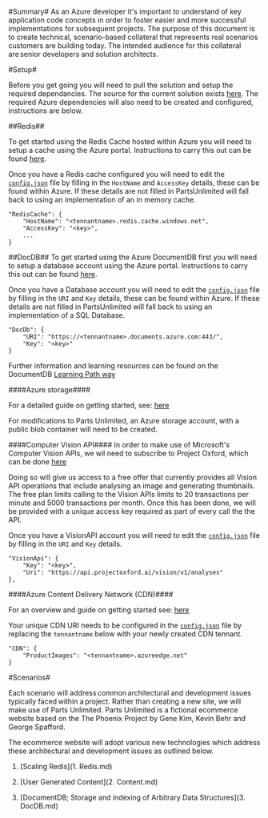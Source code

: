 #Summary#
As an Azure developer it's important to understand of key application code concepts in order to foster easier and more successful implementations for subsequent projects. The purpose of this document is to create technical, scenario-based collateral that represents real scenarios customers are building today. The intended audience for this collateral are senior developers and solution architects.
 
#Setup#

Before you get going you will need to pull the solution and setup the required dependancies.
The source for the current solution exists [here](https://github.com/Microsoft/PartsUnlimited/tree/accelerator).
The required Azure dependencies will also need to be created and configured, instructions are below.

##Redis##

To get started using the Redis Cache hosted within Azure you will need to setup a cache using the Azure portal.
Instructions to carry this out can be found [here](https://azure.microsoft.com/en-us/documentation/articles/cache-dotnet-how-to-use-azure-redis-cache/). 

Once you have a Redis cache configured you will need to edit the [`config.json`](../../src/PartsUnlimitedWebsite/config.json) file by filling in the `HostName` and `AccessKey` details, these can be found within Azure. If these details are not filled in PartsUnlimited will fall back to using an implementation of an in memory cache.
	
	"RedisCache": {
		"HostName": "<tennantname>.redis.cache.windows.net",
		"AccessKey": "<key>",
		...
	}

##DocDB##
To get started using the Azure DocumentDB first you will need to setup a database account using the Azure portal.
Instructions to carry this out can be found [here](https://azure.microsoft.com/en-us/documentation/articles/documentdb-create-account/). 

Once you have a Database account you will need to edit the [`config.json`](../../src/PartsUnlimitedWebsite/config.json) file by filling in the `URI` and `Key` details, these can be found within Azure. If these details are not filled in PartsUnlimited will fall back to using an implementation of a SQL Database.

	"DocDb": {
    	"URI": "https://<tennantname>.documents.azure.com:443/",
    	"Key": "<key>"
    }

Further information and learning resources can be found on the DocumentDB  [Learning Path way](https://azure.microsoft.com/en-us/documentation/learning-paths/documentdb/)

####Azure storage####

For a detailed guide on getting started, see: [here](https://azure.microsoft.com/en-us/documentation/articles/storage-dotnet-how-to-use-blobs/)

For modifications to Parts Unlimited, an Azure storage account, with a public blob container will need to be created.

####Computer Vision API####
In order to make use of Microsoft's Computer Vision APIs, we wil need to subscribe to Project Oxford, which can be done [here](https://www.projectoxford.ai/Account/Login?callbackUrl=/Subscription/Index?productId=/products/54d873dd5eefd00dc474a0f4)

Doing so will give us access to a free offer that currently provides all Vision API operations that include analysing an image and generating thumbnails. The free plan limits calling to the Vision APIs limits to 20 transactions per minute and 5000 transactions per month. Once this has been done, we will be provided with a unique access key required as part of every call the the API.

Once you have a VisionAPI account you will need to edit the [`config.json`](../../src/PartsUnlimitedWebsite/config.json) file by filling in the `URI` and `Key` details.

	"VisionApi": {
        "Key": "<key>",
        "Uri": "https://api.projectoxford.ai/vision/v1/analyses"
    },

####Azure Content Delivery Network (CDN)####

For an overview and guide on getting started see: [here](https://azure.microsoft.com/en-us/documentation/articles/cdn-serve-content-from-cdn-in-your-web-application/)

Your unique CDN URI needs to be configured in the [`config.json`](../../src/PartsUnlimitedWebsite/config.json) file by replacing the `tennantname` below with your newly created CDN tennant.

	"CDN": {
    	"ProductImages": "<tennantname>.azureedge.net"
	}

#Scenarios#

Each scenario will address common architectural and development issues typically faced within a project. Rather than creating a new site, we will make use of Parts Unlimited. Parts Unlimited is a fictional ecommerce website based on the The Phoenix Project by Gene Kim, Kevin Behr and George Spafford. 

The ecommerce website will adopt various new technologies which address these architectural and development issues as outlined below.

1. [Scaling Redis](1. Redis.md)

2. [User Generated Content](2. Content.md)

3. [DocumentDB; Storage and indexing of Arbitrary Data Structures](3. DocDB.md)
 




